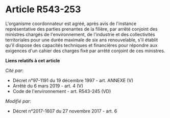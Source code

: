 # Article R543-253

L'organisme coordonnateur est agréé, après avis de l'instance représentative des parties prenantes de la filière, par arrêté
conjoint des ministres chargés de l'environnement, de l'industrie et des collectivités territoriales pour une durée maximale
de six ans renouvelable, s'il établit qu'il dispose des capacités techniques et financières pour répondre aux exigences d'un
cahier des charges fixé par arrêté conjoint de ces ministres.

**Liens relatifs à cet article**

_Cité par_:

  - Décret n°97-1191 du 19 décembre 1997 - art. ANNEXE (V)
  - Arrêté du 6 mars 2019 - art. 4 (V)
  - Code de l'environnement - art. R543-245 (VD)

_Modifié par_:

  - Décret n°2017-1607 du 27 novembre 2017 - art. 6
